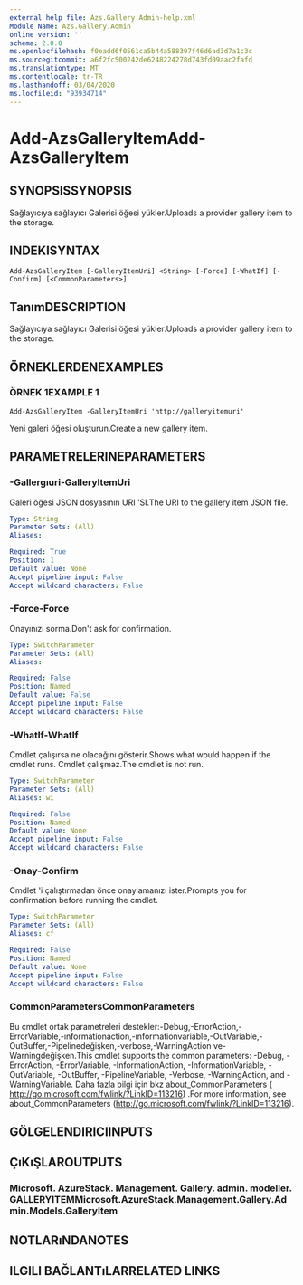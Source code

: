 ```yaml
---
external help file: Azs.Gallery.Admin-help.xml
Module Name: Azs.Gallery.Admin
online version: ''
schema: 2.0.0
ms.openlocfilehash: f0eadd6f0561ca5b44a588397f46d6ad3d7a1c3c
ms.sourcegitcommit: a6f2fc500242de6248224278d743fd09aac2fafd
ms.translationtype: MT
ms.contentlocale: tr-TR
ms.lasthandoff: 03/04/2020
ms.locfileid: "93934714"
---
```

# <span data-ttu-id="73070-101">Add-AzsGalleryItem</span><span class="sxs-lookup"><span data-stu-id="73070-101">Add-AzsGalleryItem</span></span>

## <span data-ttu-id="73070-102">SYNOPSIS</span><span class="sxs-lookup"><span data-stu-id="73070-102">SYNOPSIS</span></span>
<span data-ttu-id="73070-103">Sağlayıcıya sağlayıcı Galerisi öğesi yükler.</span><span class="sxs-lookup"><span data-stu-id="73070-103">Uploads a provider gallery item to the storage.</span></span>

## <span data-ttu-id="73070-104">INDEKI</span><span class="sxs-lookup"><span data-stu-id="73070-104">SYNTAX</span></span>

```
Add-AzsGalleryItem [-GalleryItemUri] <String> [-Force] [-WhatIf] [-Confirm] [<CommonParameters>]
```

## <span data-ttu-id="73070-105">Tanım</span><span class="sxs-lookup"><span data-stu-id="73070-105">DESCRIPTION</span></span>
<span data-ttu-id="73070-106">Sağlayıcıya sağlayıcı Galerisi öğesi yükler.</span><span class="sxs-lookup"><span data-stu-id="73070-106">Uploads a provider gallery item to the storage.</span></span>

## <span data-ttu-id="73070-107">ÖRNEKLERDEN</span><span class="sxs-lookup"><span data-stu-id="73070-107">EXAMPLES</span></span>

### <span data-ttu-id="73070-108">ÖRNEK 1</span><span class="sxs-lookup"><span data-stu-id="73070-108">EXAMPLE 1</span></span>
```
Add-AzsGalleryItem -GalleryItemUri 'http://galleryitemuri'
```

<span data-ttu-id="73070-109">Yeni galeri öğesi oluşturun.</span><span class="sxs-lookup"><span data-stu-id="73070-109">Create a new gallery item.</span></span>

## <span data-ttu-id="73070-110">PARAMETRELERINE</span><span class="sxs-lookup"><span data-stu-id="73070-110">PARAMETERS</span></span>

### <span data-ttu-id="73070-111">-Gallergıuri</span><span class="sxs-lookup"><span data-stu-id="73070-111">-GalleryItemUri</span></span>
<span data-ttu-id="73070-112">Galeri öğesi JSON dosyasının URI 'SI.</span><span class="sxs-lookup"><span data-stu-id="73070-112">The URI to the gallery item JSON file.</span></span>

```yaml
Type: String
Parameter Sets: (All)
Aliases:

Required: True
Position: 1
Default value: None
Accept pipeline input: False
Accept wildcard characters: False
```

### <span data-ttu-id="73070-113">-Force</span><span class="sxs-lookup"><span data-stu-id="73070-113">-Force</span></span>
<span data-ttu-id="73070-114">Onayınızı sorma.</span><span class="sxs-lookup"><span data-stu-id="73070-114">Don't ask for confirmation.</span></span>

```yaml
Type: SwitchParameter
Parameter Sets: (All)
Aliases:

Required: False
Position: Named
Default value: False
Accept pipeline input: False
Accept wildcard characters: False
```

### <span data-ttu-id="73070-115">-WhatIf</span><span class="sxs-lookup"><span data-stu-id="73070-115">-WhatIf</span></span>
<span data-ttu-id="73070-116">Cmdlet çalışırsa ne olacağını gösterir.</span><span class="sxs-lookup"><span data-stu-id="73070-116">Shows what would happen if the cmdlet runs.</span></span>
<span data-ttu-id="73070-117">Cmdlet çalışmaz.</span><span class="sxs-lookup"><span data-stu-id="73070-117">The cmdlet is not run.</span></span>

```yaml
Type: SwitchParameter
Parameter Sets: (All)
Aliases: wi

Required: False
Position: Named
Default value: None
Accept pipeline input: False
Accept wildcard characters: False
```

### <span data-ttu-id="73070-118">-Onay</span><span class="sxs-lookup"><span data-stu-id="73070-118">-Confirm</span></span>
<span data-ttu-id="73070-119">Cmdlet 'i çalıştırmadan önce onaylamanızı ister.</span><span class="sxs-lookup"><span data-stu-id="73070-119">Prompts you for confirmation before running the cmdlet.</span></span>

```yaml
Type: SwitchParameter
Parameter Sets: (All)
Aliases: cf

Required: False
Position: Named
Default value: None
Accept pipeline input: False
Accept wildcard characters: False
```

### <span data-ttu-id="73070-120">CommonParameters</span><span class="sxs-lookup"><span data-stu-id="73070-120">CommonParameters</span></span>
<span data-ttu-id="73070-121">Bu cmdlet ortak parametreleri destekler:-Debug,-ErrorAction,-ErrorVariable,-ınformationaction,-ınformationvariable,-OutVariable,-OutBuffer,-Pipelinedeğişken,-verbose,-WarningAction ve-Warningdeğişken.</span><span class="sxs-lookup"><span data-stu-id="73070-121">This cmdlet supports the common parameters: -Debug, -ErrorAction, -ErrorVariable, -InformationAction, -InformationVariable, -OutVariable, -OutBuffer, -PipelineVariable, -Verbose, -WarningAction, and -WarningVariable.</span></span> <span data-ttu-id="73070-122">Daha fazla bilgi için bkz about_CommonParameters ( http://go.microsoft.com/fwlink/?LinkID=113216) .</span><span class="sxs-lookup"><span data-stu-id="73070-122">For more information, see about_CommonParameters (http://go.microsoft.com/fwlink/?LinkID=113216).</span></span>

## <span data-ttu-id="73070-123">GÖLGELENDIRICI</span><span class="sxs-lookup"><span data-stu-id="73070-123">INPUTS</span></span>

## <span data-ttu-id="73070-124">ÇıKıŞLAR</span><span class="sxs-lookup"><span data-stu-id="73070-124">OUTPUTS</span></span>

### <span data-ttu-id="73070-125">Microsoft. AzureStack. Management. Gallery. admin. modeller. GALLERYITEM</span><span class="sxs-lookup"><span data-stu-id="73070-125">Microsoft.AzureStack.Management.Gallery.Admin.Models.GalleryItem</span></span>

## <span data-ttu-id="73070-126">NOTLARıNDA</span><span class="sxs-lookup"><span data-stu-id="73070-126">NOTES</span></span>

## <span data-ttu-id="73070-127">ILGILI BAĞLANTıLAR</span><span class="sxs-lookup"><span data-stu-id="73070-127">RELATED LINKS</span></span>
